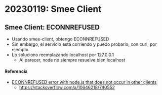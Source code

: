 # 20230119: Smee Client
## Smee Client: ECONNREFUSED
- Usando smee-client, obtengo ECONNREFUSED
- Sin embargo, el servicio está corriendo y puedo probarlo, con curl, por ejemplo.
- Lo soluciono reemplazando localhost por 127.0.0.1
	- Al parecer, node no siempre resuelve bien localhost
#### Referencia
- [ECONNREFUSED error with node.js that does not occur in other clients](https://stackoverflow.com/questions/10643965/econnrefused-error-with-node-js-that-does-not-occur-in-other-clients)
	- https://stackoverflow.com/a/10646218/740552